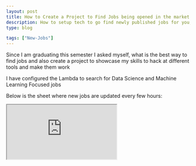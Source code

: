 ```yaml
---
layout: post
title: How to Create a Project to Find Jobs being opened in the market
description: How to setup tech to go find newly published jobs for you, I used a combinatino of Dynamo DB and AWS Lambda to setup a process that goes and finds newly published jobs every few hours
type: blog

tags: ["New-Jobs"]
---
```


Since I am graduating this semester I asked myself, what is the best way to find jobs and also create a project to showcase my skills to hack at different tools and make them work


I have configured the Lambda to search for Data Science and Machine Learning Focused jobs

Below is the sheet where new jobs are updated every few hours:
<iframe src="https://docs.google.com/spreadsheets/d/e/2PACX-1vQ2ggc46Mi0VCo-46Dx0Z01UK84_fMtlU3FJCRrR0RHSTX9dg0rF6G109R5PnkLLfxY7NObY-OnJpIF/pubhtml?gid=0&amp;single=true&amp;widget=true&amp;headers=false"></iframe>
